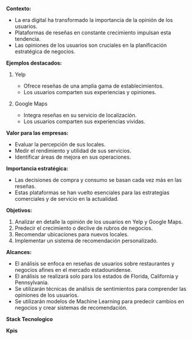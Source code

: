 **Contexto:**

- La era digital ha transformado la importancia de la opinión de los usuarios.
- Plataformas de reseñas en constante crecimiento impulsan esta tendencia.
- Las opiniones de los usuarios son cruciales en la planificación estratégica de negocios.

**Ejemplos destacados:**

1. Yelp
   - Ofrece reseñas de una amplia gama de establecimientos.
   - Los usuarios comparten sus experiencias y opiniones.

2. Google Maps
   - Integra reseñas en su servicio de localización.
   - Los usuarios comparten sus experiencias vividas.

**Valor para las empresas:**

- Evaluar la percepción de sus locales.
- Medir el rendimiento y utilidad de sus servicios.
- Identificar áreas de mejora en sus operaciones.

**Importancia estratégica:**

- Las decisiones de compra y consumo se basan cada vez más en las reseñas.
- Estas plataformas se han vuelto esenciales para las estrategias comerciales y de servicio en la actualidad.

**Objetivos:**

1. Analizar en detalle la opinión de los usuarios en Yelp y Google Maps.
2. Predecir el crecimiento o declive de rubros de negocios.
3. Recomendar ubicaciones para nuevos locales.
4. Implementar un sistema de recomendación personalizado.

**Alcances:**

- El análisis se enfoca en reseñas de usuarios sobre restaurantes y negocios afines en el mercado estadounidense.
- El análisis se realizará solo para los estados de Florida, California y Pennsylvania.
- Se utilizarán técnicas de análisis de sentimientos para comprender las opiniones de los usuarios.
- Se utilizarán modelos de Machine Learning para predecir cambios en negocios y crear sistemas de recomendación.

**Stack Tecnologico**

**Kpis**
